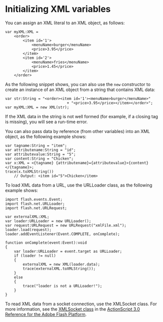# Initializing XML variables

<div>

You can assign an XML literal to an XML object, as follows:

    var myXML:XML =
        <order>
            <item id='1'>
                <menuName>burger</menuName>
                <price>3.95</price>
            </item>
            <item id='2'>
                <menuName>fries</menuName>
                <price>1.45</price>
            </item>
        </order>

As the following snippet shows, you can also use the
`new` constructor to create an instance of an
XML object from a string that contains XML data:

    var str:String = "<order><item id='1'><menuName>burger</menuName>"
                                + "<price>3.95</price></item></order>";
    var myXML:XML = new XML(str);

If the XML data in the string is not well formed (for example, if a
closing tag is missing), you will see a run-time error.

You can also pass data by reference (from other variables) into an XML
object, as the following example shows:

    var tagname:String = "item";
    var attributename:String = "id";
    var attributevalue:String = "5";
    var content:String = "Chicken";
    var x:XML = <{tagname} {attributename}={attributevalue}>{content}</{tagname}>;
    trace(x.toXMLString())
        // Output: <item id="5">Chicken</item>

To load XML data from a URL, use the URLLoader class, as the following
example shows:

    import flash.events.Event;
    import flash.net.URLLoader;
    import flash.net.URLRequest;

    var externalXML:XML;
    var loader:URLLoader = new URLLoader();
    var request:URLRequest = new URLRequest("xmlFile.xml");
    loader.load(request);
    loader.addEventListener(Event.COMPLETE, onComplete);

    function onComplete(event:Event):void
    {
        var loader:URLLoader = event.target as URLLoader;
        if (loader != null)
        {
            externalXML = new XML(loader.data);
            trace(externalXML.toXMLString());
        }
        else
        {
            trace("loader is not a URLLoader!");
        }
    }

To read XML data from a socket connection, use the XMLSocket class. For
more information, see the <a
href="http://help.adobe.com/en_US/FlashPlatform/reference/actionscript/3/flash/net/XMLSocket.html"
target="_self">XMLSocket class</a> in the <a
href="http://help.adobe.com/en_US/FlashPlatform/reference/actionscript/3/index.html"
target="_self">ActionScript 3.0 Reference for the Adobe Flash
Platform</a>.

</div>
